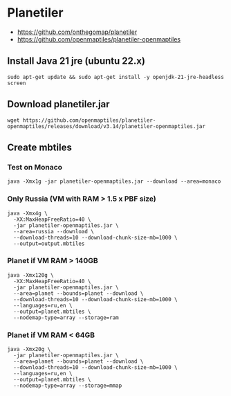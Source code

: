 # Planetiler

- https://github.com/onthegomap/planetiler
- https://github.com/openmaptiles/planetiler-openmaptiles

## Install Java 21 jre (ubuntu 22.x)
```
sudo apt-get update && sudo apt-get install -y openjdk-21-jre-headless screen
```

## Download planetiler.jar
```
wget https://github.com/openmaptiles/planetiler-openmaptiles/releases/download/v3.14/planetiler-openmaptiles.jar
```

## Create mbtiles

### Test on Monaco
```
java -Xmx1g -jar planetiler-openmaptiles.jar --download --area=monaco
```


### Only Russia (VM with RAM > 1.5 x PBF size)
```
java -Xmx4g \
  -XX:MaxHeapFreeRatio=40 \
  -jar planetiler-openmaptiles.jar \
  --area=russia --download \
  --download-threads=10 --download-chunk-size-mb=1000 \
  --output=output.mbtiles
```


### Planet if VM RAM > 140GB
```
java -Xmx120g \
  -XX:MaxHeapFreeRatio=40 \
  -jar planetiler-openmaptiles.jar \
  --area=planet --bounds=planet --download \
  --download-threads=10 --download-chunk-size-mb=1000 \
  --languages=ru,en \
  --output=planet.mbtiles \
  --nodemap-type=array --storage=ram
  ```


### Planet if VM RAM < 64GB
```
java -Xmx20g \
  -jar planetiler-openmaptiles.jar \
  --area=planet --bounds=planet --download \
  --download-threads=10 --download-chunk-size-mb=1000 \
  --languages=ru,en \
  --output=planet.mbtiles \
  --nodemap-type=array --storage=mmap
```
